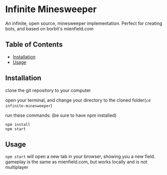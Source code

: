 # Infinite Minesweeper
An infinite, open source, minesweeper implementation. Perfect for creating bots, and based on borbit's mienfield.com

## Table of Contents

- [Installation](#installation)
- [Usage](#usage)

## Installation
clone the git repository to your computer

open your terminal, and change your directory to the cloned folder(`cd infinite-minesweeper`)

run these commands: (be sure to have npm installed)
```
npm install
npm start
```

## Usage
`npm start` will open a new tab in your browser, showing you a new field. gameplay is the same as mienfield.com, but works locally and is not multiplayer
